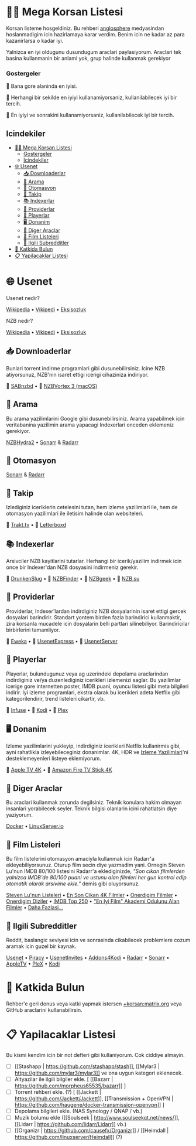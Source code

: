 # 🏴‍☠️ Mega Korsan Listesi

Korsan listeme hosgeldiniz. Bu rehberi [anglosphere](https://en.wikipedia.org/wiki/Anglosphere) medyasindan hoslanmadigim icin hazirlamaya karar verdim. Benim icin ne kadar az para kazanirlarsa o kadar iyi.

Yalnizca en iyi oldugunu dusundugum araclari paylasiyorum. Araclari tek basina kullanmanin bir anlami yok, grup halinde kullanmak gerekiyor

### Gostergeler

🥇 Bana gore alaninda en iyisi.

🥈 Herhangi bir sekilde en iyiyi kullanamiyorsaniz, kullanilabilecek iyi bir tercih.

🥉 En iyiyi ve sonrakini kullanamiyorsaniz, kullanilabilecek iyi bir tercih.

## Icindekiler

- [🏴‍☠️ Mega Korsan Listesi](#️-mega-korsan-listesi)
    - [Gostergeler](#gostergeler)
  - [Icindekiler](#icindekiler)
- [🌐 Usenet](#-usenet)
  - [📥 Downloaderlar](#-downloaderlar)
  - [🔎 Arama](#-arama)
  - [🤖 Otomasyon](#-otomasyon)
  - [📒 Takip](#-takip)
  - [📚 Indexerlar](#-indexerlar)
  - [🏦 Providerlar](#-providerlar)
  - [📼 Playerlar](#-playerlar)
  - [🖥 Donanim](#-donanim)
  - [🧰 Diger Araclar](#-diger-araclar)
  - [🍿 Film Listeleri](#-film-listeleri)
  - [🤡 Ilgili Subredditler](#-ilgili-subredditler)
- [🤝 Katkida Bulun](#-katkida-bulun)
- [📋 Yapilacaklar Listesi](#-yapilacaklar-listesi)

# 🌐 Usenet

Usenet nedir?

[Wikipedia](https://en.wikipedia.org/wiki/Usenet) • [Vikipedi](https://tr.wikipedia.org/wiki/Usenet) • [Eksisozluk](https://eksisozluk.com/usenet--119551)

NZB nedir?

[Wikipedia](https://en.wikipedia.org/wiki/NZB) • [Vikipedi](https://tr.wikipedia.org/wiki/NZB) • [Eksisozluk](https://eksisozluk.com/nzb--1237026)

## 📥 Downloaderlar

Bunlari torrent indirme programlari gibi dusunebilirsiniz. Icine NZB atiyorsunuz, NZB'nin isaret ettigi icerigi cihaziniza indiriyor.

🥇 [SABnzbd](https://github.com/sabnzbd/sabnzbd) • 🥉 [NZBVortex 3 (macOS)](https://www.nzbvortex.com/landing/)

## 🔎 Arama

Bu arama yazilimlarini Google gibi dusunebilirsiniz. Arama yapabilmek icin veritabanina yazilimin arama yapacagi Indexerlari onceden eklemeniz gerekiyor.

[NZBHydra2](https://github.com/theotherp/nzbhydra2) • [Sonarr](https://github.com/Sonarr/Sonarr) & [Radarr](https://github.com/Radarr/Radarr)

## 🤖 Otomasyon

[Sonarr](https://github.com/Sonarr/Sonarr>) & [Radarr](https://github.com/Radarr/Radarr)

## 📒 Takip

Izlediginiz iceriklerin cetelesini tutan, hem izleme yazilimlari ile, hem de otomasyon yazilimlari ile iletisim halinde olan websiteleri.

🥇 [Trakt.tv](https://trakt.tv/) • 🥉 [Letterboxd](https://letterboxd.com)

## 📚 Indexerlar

Arsivciler NZB kayitlarini tutarlar. Herhangi bir icerik/yazilim indirmek icin once bir Indexer'dan NZB dosyasini indirmeniz gerekir.

🥇 [DrunkenSlug](https://drunkenslug.com/) • 🥈 [NZBFinder](https://nzbfinder.ws/register?ref=205634) • 🥈 [NZBgeek](https://nzbgeek.info/) • 🥈 [NZB.su](https://nzb.su/)

## 🏦 Providerlar

Providerlar, Indexer'lardan indirdiginiz NZB dosyalarinin isaret ettigi gercek dosyalari barindirir. Standart yontem birden fazla barindirici kullanmaktir, zira korsanla mucadele icin dosyalarin belli partlari silinebiliyor. Barindiricilar birbirlerini tamamliyor.

🥇 [Eweka](https://www.eweka.nl/en) • 🥈 [UsenetExpress](https://www.usenetexpress.com/) • 🥈 [UsenetServer](https://www.usenetserver.com/)

## 📼 Playerlar

Playerlar, bulundugunuz veya ag uzerindeki depolama araclarindan indirdiginiz ve/ya duzenlediginiz icerikleri izlemenizi saglar. Bu yazilimlar icerige gore internetten poster, IMDB puani, oyuncu listesi gibi meta bilgileri indirir. Iyi izleme programlari, ekstra olarak bu icerikleri adeta Netflix gibi kategorilendirir, trend listeleri cikartir, vb.

🥇 [Infuse](https://firecore.com/infuse/) • 🥈 [Kodi](https://kodi.tv/) • 🥈 [Plex](https://www.plex.tv)

## 🖥 Donanim

Izleme yazilimlarini yukleyip, indirdiginiz icerikleri Netflix kullanirmis gibi, ayni rahatlikla izleyebileceginiz donanimlar. 4K, HDR ve [Izleme Yazilimlari](#izleme-yazilimlari)'ni desteklemeyenleri listeye eklemiyorum.

🥇 [Apple TV 4K](https://www.apple.com/apple-tv-4k/) • 🥈 [Amazon Fire TV Stick 4K](https://www.amazon.com/Fire-TV-Stick-4K-with-Alexa-Voice-Remote/dp/B079QHML21)

## 🧰 Diger Araclar

Bu araclari kullanmak zorunda degilsiniz. Teknik konulara hakim olmayan insanlari yorabilecek seyler. Teknik bilgisi olanlarin icini rahatlatsin diye yaziyorum.

[Docker](https://www.docker.com) • [LinuxServer.io](https://fleet.linuxserver.io)

## 🍿 Film Listeleri

Bu film listelerini otomasyon amaciyla kullanmak icin Radarr'a ekleyebiliyorsunuz. Oturup film secin diye yazmadim yani. Ornegin Steven Lu'nun IMDB 80/100 listesini Radarr'a eklediginizde, _"Son cikan filmlerden yalnizca IMDB'de 80/100 puani ve ustunu alan filmleri her gun kontrol edip otomatik olarak arsivime ekle."_ demis gibi oluyorsunuz.

[Steven Lu'nun Listeleri](https://github.com/sjlu/popular-movies) • [En Son Cikan 4K Filmler](https://trakt.tv/users/giladg/lists/latest-4k-releases?sort=added,asc) • [Onerdigim Filmler](https://trakt.tv/users/emrecaydin/lists/my-recommendations?display=movie&sort=added,asc) • [Onerdigim Diziler](https://trakt.tv/users/emrecaydin/lists/my-recommendations?display=show&sort=added,asc) • [IMDB Top 250](https://trakt.tv/users/justin/lists/imdb-top-rated-movies?sort=rank,asc) • ["En Iyi Film" Akademi Odulunu Alan Filmler](https://trakt.tv/users/thefork/lists/academy-awards-best-picture-winners?sort=rank,asc) • [Daha Fazlasi...](https://trakt.tv/discover#lists)

## 🤡 Ilgili Subredditler

Reddit, baslangic seviyesi icin ve sonrasinda cikabilecek problemlere cozum aramak icin guzel bir kaynak.

[Usenet](https://www.reddit.com/r/usenet/) • [Piracy](https://www.reddit.com/r/Piracy/) • [UsenetInvites](https://www.reddit.com/r/UsenetInvites/) • [Addons4Kodi](https://www.reddit.com/r/Addons4Kodi/) • [Radarr](https://www.reddit.com/r/radarr/) • [Sonarr](https://www.reddit.com/r/sonarr) • [AppleTV](https://www.reddit.com/r/appletv/) • [PleX](https://www.reddit.com/r/PleX/) • [Kodi](https://www.reddit.com/r/kodi/)

<!-- # 👨 Benim Korsan Duzenim

## Usenet Uyeliklerim

## Kullandigim Indexerlar

## 📽️ Filmler

## 📺 Diziler

🥇 [Infuse](https://firecore.com/infuse/)

## 🔞 Icerikler

### 🇯🇵 JAV

🥇 [JAVDB](https://javdb.com) ve 🥈 [JAVLibrary](http://www.javlibrary.com) yeni icerikleri, kategorileri ve begendiniz aktor ve aktrisleri takip etmek icin ideal yerler. Yani [Trakt.tv](https://trakt.tv)'nin JAV icin olanlari gibi dusunun. JAVDB'de isimler Japonca, JAVLibrary'de Ingilizce.

Bu iki siteden gozunuze kestirdiginiz icerikleri 🥇 [Sukebei](https://sukebei.nyaa.si) adli torrent sitesinden indirmeniz mumkun. Fakat public torrent sitesi oldugu icin eski torrentlerde seeder sikintisi cekilebiliyor. 99.99%'da cok torrentim kaldi. -->

# 🤝 Katkida Bulun

Rehber'e geri donus veya katki yapmak istersen [+korsan:matrix.org](https://matrix.to/#/!vdIkQzvaDaOaIHaqgu:matrix.org?via=matrix.org) veya GitHub araclarini kullanabilirsin.

# 📋 Yapilacaklar Listesi

Bu kismi kendim icin bir not defteri gibi kullaniyorum. Cok ciddiye almayin.

- [ ] [[Stashapp | https://github.com/stashapp/stash]], [[Mylar3 | https://github.com/mylar3/mylar3]] ve ona uygun kategori eklenecek.
- [ ] Altyazilar ile ilgili bilgiler ekle. [ [[Bazarr | https://github.com/morpheus65535/bazarr]] ]
- [ ] Torrent rehberi ekle. (?) [ [[Jackett | https://github.com/Jackett/Jackett]], [[Transmission + OpenVPN | https://github.com/haugene/docker-transmission-openvpn]] ]
- [ ] Depolama bilgileri ekle. (NAS Synology / QNAP / vb.)
- [ ] Muzik bolumu ekle ([[Soulseek | http://www.soulseekqt.net/news/]], [[Lidarr | https://github.com/lidarr/Lidarr]] vb.)
- [ ] [[Organizr | https://github.com/causefx/Organizr]] / [[Heimdall | https://github.com/linuxserver/Heimdall]] (?)
